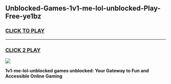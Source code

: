 
## Unblocked-Games-1v1-me-lol-unblocked-Play-Free-ye1bz
<h3>
<a href="https://premium76.site?title=1v1-me-lol-unblocked&ref=21A">CLICK TO PLAY</a></h3>
<hr>

<h3>
<a href="https://premium76.site?title=1v1-me-lol-unblocked&ref=21A">CLICK 2 PLAY</a>
  
</h3>

<a href="https://premium76.site?title=1v1-me-lol-unblocked&ref=21A"><img src="https://clearcache.store/games.png"></a>


**1v1-me-lol-unblocked games unblocked: Your Gateway to Fun and Accessible Online Gaming**
